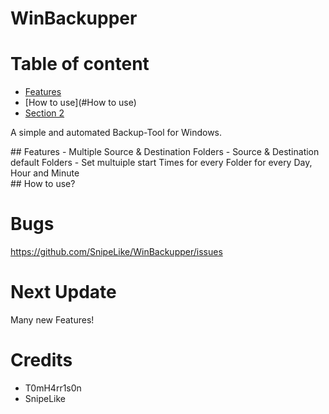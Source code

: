 # WinBackupper
# Table of content
- [Features](#Features)
- [How to use](#How to use)
- [Section 2](#id-section2)

A simple and automated Backup-Tool for Windows.


<div id='Features'/>
## Features
- Multiple Source & Destination Folders
- Source & Destination default Folders
- Set multuiple start Times for every Folder for every Day, Hour and Minute

<div id='How to use'/>
## How to use?

# Bugs
https://github.com/SnipeLike/WinBackupper/issues

# Next Update
Many new Features!

# Credits
- T0mH4rr1s0n
- SnipeLike
